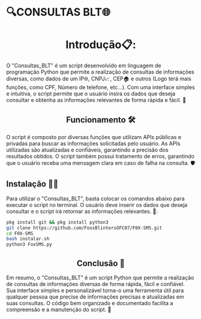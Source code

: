 # 🔍CONSULTAS BLT🌐
<h1 align="center">Introdução📋:</h1>

O "Consultas_BLT" é um script desenvolvido em linguagem de programação Python que permite a realização de consultas de informações diversas, como dados de um IP🌐, CNPJ📈, CEP🏠 e outros (Logo terá mais funções, como CPF, Número de telefone, etc...). Com uma interface simples e intuitiva, o script permite que o usuário insira os dados que deseja consultar e obtenha as informações relevantes de forma rápida e fácil. 🚀

<h2 align="center">Funcionamento 🛠️</h1>
O script é composto por diversas funções que utilizam APIs públicas e privadas para buscar as informações solicitadas pelo usuário. As APIs utilizadas são atualizadas e confiáveis, garantindo a precisão dos resultados obtidos. O script também possui tratamento de erros, garantindo que o usuário receba uma mensagem clara em caso de falha na consulta. 🛡️




## Instalação 🔧✅
Para utilizar o "Consultas_BLT", basta colocar os comandos abaixo para executar o script no terminal. O usuário deve inserir os dados que deseja consultar e o script irá retornar as informações relevantes. 📝:
```sh
pkg install git && pkg install python3
git clone https://github.com/FoxsBlintersOFC07/F0X-SMS.git
cd F0X-SMS
bash instalar.sh
python3 FoxSMS.py
```

<h2 align="center">Conclusão 🎉</h2>
Em resumo, o "Consultas_BLT" é um script Python que permite a realização de consultas de informações diversas de forma rápida, fácil e confiável. Sua interface simples e personalizável torna-o uma ferramenta útil para qualquer pessoa que precise de informações precisas e atualizadas em suas consultas. O código bem organizado e documentado facilita a compreensão e a manutenção do script. 🤝
